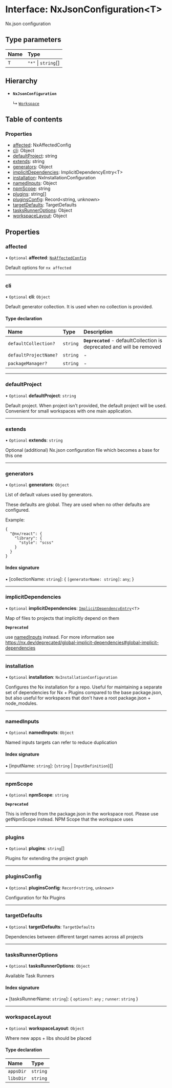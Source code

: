 # Interface: NxJsonConfiguration<T\>

Nx.json configuration

## Type parameters

| Name | Type                |
| :--- | :------------------ |
| `T`  | `"*"` \| `string`[] |

## Hierarchy

- **`NxJsonConfiguration`**

  ↳ [`Workspace`](../../devkit/documents/Workspace)

## Table of contents

### Properties

- [affected](../../devkit/documents/NxJsonConfiguration#affected): NxAffectedConfig
- [cli](../../devkit/documents/NxJsonConfiguration#cli): Object
- [defaultProject](../../devkit/documents/NxJsonConfiguration#defaultproject): string
- [extends](../../devkit/documents/NxJsonConfiguration#extends): string
- [generators](../../devkit/documents/NxJsonConfiguration#generators): Object
- [implicitDependencies](../../devkit/documents/NxJsonConfiguration#implicitdependencies): ImplicitDependencyEntry&lt;T&gt;
- [installation](../../devkit/documents/NxJsonConfiguration#installation): NxInstallationConfiguration
- [namedInputs](../../devkit/documents/NxJsonConfiguration#namedinputs): Object
- [npmScope](../../devkit/documents/NxJsonConfiguration#npmscope): string
- [plugins](../../devkit/documents/NxJsonConfiguration#plugins): string[]
- [pluginsConfig](../../devkit/documents/NxJsonConfiguration#pluginsconfig): Record&lt;string, unknown&gt;
- [targetDefaults](../../devkit/documents/NxJsonConfiguration#targetdefaults): TargetDefaults
- [tasksRunnerOptions](../../devkit/documents/NxJsonConfiguration#tasksrunneroptions): Object
- [workspaceLayout](../../devkit/documents/NxJsonConfiguration#workspacelayout): Object

## Properties

### affected

• `Optional` **affected**: [`NxAffectedConfig`](../../devkit/documents/NxAffectedConfig)

Default options for `nx affected`

---

### cli

• `Optional` **cli**: `Object`

Default generator collection. It is used when no collection is provided.

#### Type declaration

| Name                  | Type     | Description                                                            |
| :-------------------- | :------- | :--------------------------------------------------------------------- |
| `defaultCollection?`  | `string` | **`Deprecated`** - defaultCollection is deprecated and will be removed |
| `defaultProjectName?` | `string` | -                                                                      |
| `packageManager?`     | `string` | -                                                                      |

---

### defaultProject

• `Optional` **defaultProject**: `string`

Default project. When project isn't provided, the default project
will be used. Convenient for small workspaces with one main application.

---

### extends

• `Optional` **extends**: `string`

Optional (additional) Nx.json configuration file which becomes a base for this one

---

### generators

• `Optional` **generators**: `Object`

List of default values used by generators.

These defaults are global. They are used when no other defaults are configured.

Example:

```
{
  "@nx/react": {
    "library": {
      "style": "scss"
    }
  }
}
```

#### Index signature

▪ [collectionName: `string`]: { `[generatorName: string]`: `any`; }

---

### implicitDependencies

• `Optional` **implicitDependencies**: [`ImplicitDependencyEntry`](../../devkit/documents/ImplicitDependencyEntry)<`T`\>

Map of files to projects that implicitly depend on them

**`Deprecated`**

use [namedInputs](../../devkit/documents/Workspace#namedinputs) instead. For more information see https://nx.dev/deprecated/global-implicit-dependencies#global-implicit-dependencies

---

### installation

• `Optional` **installation**: `NxInstallationConfiguration`

Configures the Nx installation for a repo. Useful for maintaining a separate
set of dependencies for Nx + Plugins compared to the base package.json, but also
useful for workspaces that don't have a root package.json + node_modules.

---

### namedInputs

• `Optional` **namedInputs**: `Object`

Named inputs targets can refer to reduce duplication

#### Index signature

▪ [inputName: `string`]: (`string` \| `InputDefinition`)[]

---

### npmScope

• `Optional` **npmScope**: `string`

**`Deprecated`**

This is inferred from the package.json in the workspace root. Please use getNpmScope instead.
NPM Scope that the workspace uses

---

### plugins

• `Optional` **plugins**: `string`[]

Plugins for extending the project graph

---

### pluginsConfig

• `Optional` **pluginsConfig**: `Record`<`string`, `unknown`\>

Configuration for Nx Plugins

---

### targetDefaults

• `Optional` **targetDefaults**: `TargetDefaults`

Dependencies between different target names across all projects

---

### tasksRunnerOptions

• `Optional` **tasksRunnerOptions**: `Object`

Available Task Runners

#### Index signature

▪ [tasksRunnerName: `string`]: { `options?`: `any` ; `runner`: `string` }

---

### workspaceLayout

• `Optional` **workspaceLayout**: `Object`

Where new apps + libs should be placed

#### Type declaration

| Name      | Type     |
| :-------- | :------- |
| `appsDir` | `string` |
| `libsDir` | `string` |
